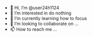 - 👋 Hi, I’m @user24h1124
- 👀 I’m interested in do nothing
- 🌱 I’m currently learning how to focus
- 💞️ I’m looking to collaborate on ...
- 📫 How to reach me ...

<!---
user24h1124/user24h1124 is a ✨ special ✨ repository because its `README.md` (this file) appears on your GitHub profile.
You can click the Preview link to take a look at your changes.
--->
